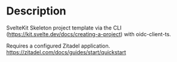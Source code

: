 # Description

SvelteKit Skeleton project template via the CLI (https://kit.svelte.dev/docs/creating-a-project) with oidc-client-ts.

Requires a configured Zitadel application. https://zitadel.com/docs/guides/start/quickstart